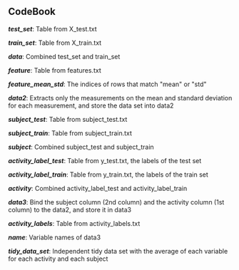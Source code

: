 ## CodeBook
**_test_set_**: Table from X_test.txt </p> 
**_train_set_**: Table from X_train.txt </p>
**_data_**: Combined test_set and train_set </p>
**_feature_**: Table from features.txt </p>
**_feature_mean_std_**: The indices of rows that match "mean" or "std" </p>
**_data2_**: Extracts only the measurements on the mean and standard deviation for each measurement, and store the data set into data2 </p>
**_subject_test_**: Table from subject_test.txt </p>
**_subject_train_**: Table from subject_train.txt </p>
**_subject_**: Combined subject_test and subject_train </p>
**_activity_label_test_**: Table from y_test.txt, the labels of the test set </p>
**_activity_label_train_**: Table from y_train.txt, the labels of the train set </p>
**_activity_**: Combined activity_label_test and activity_label_train </p>
**_data3_**: Bind the subject column (2nd column) and the activity column (1st column) to the data2, and store it in data3 </p>
**_activity_labels_**: Table from activity_labels.txt </p>
**_name_**: Variable names of data3 </p>
**_tidy_data_set_**: Independent tidy data set with the average of each variable for each activity and each subject </p>
